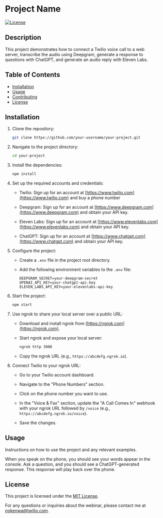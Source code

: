 # Project Name

[![License](https://img.shields.io/badge/license-MIT-blue.svg)](LICENSE)

## Description

This project demonstrates how to connect a Twilio voice call to a web server, transcribe the audio using Deepgram, generate a response to questions with ChatGPT, and generate an audio reply with Eleven Labs.

## Table of Contents

- [Installation](#installation)
- [Usage](#usage)
- [Contributing](#contributing)
- [License](#license)

## Installation

1. Clone the repository:

   ```bash
   git clone https://github.com/your-username/your-project.git
   ```

2. Navigate to the project directory:

   ```bash
   cd your-project
   ```

3. Install the dependencies:

   ```bash
   npm install
   ```

4. Set up the required accounts and credentials:

   - Twilio: Sign up for an account at [https://www.twilio.com](https://www.twilio.com) and buy a phone number

   - Deepgram: Sign up for an account at [https://www.deepgram.com](https://www.deepgram.com) and obtain your API key.

   - Eleven Labs: Sign up for an account at [https://www.elevenlabs.com](https://www.elevenlabs.com) and obtain your API key.

   - ChatGPT: Sign up for an account at [https://www.chatgpt.com](https://www.chatgpt.com) and obtain your API key.

5. Configure the project:

   - Create a `.env` file in the project root directory.

   - Add the following environment variables to the `.env` file:

     ```plaintext
     DEEPGRAM_SECRET=your-deepgram-secret
     OPENAI_API_KEY=your-chatgpt-api-key
     ELEVEN_LABS_API_KEY=your-elevenlabs-api-key
     ```

6. Start the project:

   ```bash
   npm start
   ```

7. Use ngrok to share your local server over a public URL:

   - Download and install ngrok from [https://ngrok.com](https://ngrok.com).

   - Start ngrok and expose your local server:

     ```bash
     ngrok http 3000
     ```

   - Copy the ngrok URL (e.g., `https://abcdefg.ngrok.io`).

8. Connect Twilio to your ngrok URL:

   - Go to your Twilio account dashboard.

   - Navigate to the "Phone Numbers" section.

   - Click on the phone number you want to use.

   - In the "Voice & Fax" section, update the "A Call Comes In" webhook with your ngrok URL followed by `/voice` (e.g., `https://abcdefg.ngrok.io/voice`).

   - Save the changes.

## Usage

Instructions on how to use the project and any relevant examples.

When you speak on the phone, you should see your words appear in the console. Ask a question, and you should see a ChatGPT-generated response. This response will play back over the phone.

## License

This project is licensed under the [MIT License](LICENSE).

For any questions or inquiries about the webinar, please contact me at nokenwa@twilio.com.

